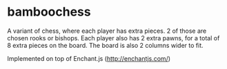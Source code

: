 # bamboochess
A variant of chess, where each player has extra pieces. 2 of those are chosen rooks or bishops. Each player also has 2 extra pawns, for a total of 8 extra pieces on the board. The board is also 2 columns wider to fit.

Implemented on top of Enchant.js (http://enchantjs.com/)
